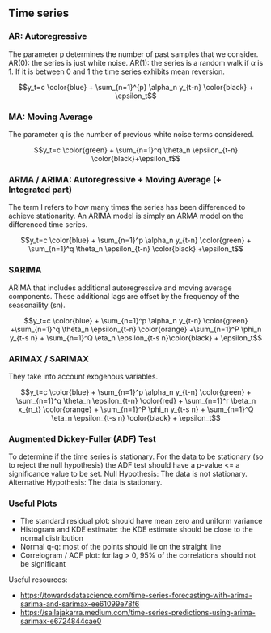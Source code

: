 ## Time series

### AR: Autoregressive
The parameter p determines the number of past samples that we consider.
AR(0): the series is just white noise.
AR(1): the series is a random walk if $\alpha$ is 1. If it is between 0 and 1 the time series
exhibits mean reversion.

$$y_t=c \color{blue} + \sum_{n=1}^{p} \alpha_n y_{t-n} \color{black} + \epsilon_t$$

### MA: Moving Average
The parameter q is the number of previous white noise terms considered.

$$y_t=c \color{green} + \sum_{n=1}^q \theta_n \epsilon_{t-n} \color{black}+\epsilon_t$$

### ARMA / ARIMA: Autoregressive + Moving Average (+ Integrated part)
The term I refers to how many times the series has been differenced to achieve stationarity.
An ARIMA model is simply an ARMA model on the differenced time series.

$$y_t=c \color{blue} + \sum_{n=1}^p \alpha_n y_{t-n} \color{green} + \sum_{n=1}^q \theta_n \epsilon_{t-n} \color{black} +\epsilon_t$$

### SARIMA
ARIMA that includes additional autoregressive and moving average components. 
These additional lags are offset by the frequency of the seasonaility (sn). 

$$y_t=c \color{blue} + \sum_{n=1}^p \alpha_n y_{t-n} \color{green} +\sum_{n=1}^q \theta_n \epsilon_{t-n} \color{orange} +\sum_{n=1}^P \phi_n y_{t-s n} + \sum_{n=1}^Q \eta_n \epsilon_{t-s n}\color{black} + \epsilon_t$$

### ARIMAX / SARIMAX
They take into account exogenous variables.

$$y_t=c \color{blue} + \sum_{n=1}^p \alpha_n y_{t-n} \color{green} + \sum_{n=1}^q \theta_n \epsilon_{t-n} \color{red} + \sum_{n=1}^r \beta_n x_{n_t} \color{orange} + \sum_{n=1}^P \phi_n y_{t-s n} + \sum_{n=1}^Q \eta_n \epsilon_{t-s n} \color{black} + \epsilon_t$$

### Augmented Dickey-Fuller (ADF) Test
To determine if the time series is stationary. For the data to be stationary (so to
reject the null hypothesis) the ADF test should have a p-value <= a significance value
to be set.
Null Hypothesis: The data is not stationary.
Alternative Hypothesis: The data is stationary.

### Useful Plots
- The standard residual plot: should have mean zero and uniform variance
- Histogram and KDE estimate: the KDE estimate should be close to the normal distribution
- Normal q-q: most of the points should lie on the straight line
- Correlogram / ACF plot: for lag > 0, 95% of the correlations should not be significant

Useful resources:

- https://towardsdatascience.com/time-series-forecasting-with-arima-sarima-and-sarimax-ee61099e78f6
- https://sailajakarra.medium.com/time-series-predictions-using-arima-sarimax-e6724844cae0
